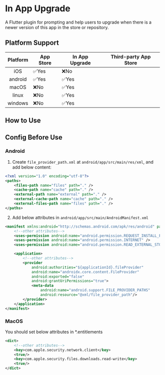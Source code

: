 # In App Upgrade

A Flutter plugin for prompting and help users to upgrade when there is a newer version of this app in the store or repository.

## Platform Support
|Platform|App Store|In App Upgrade|Third-party App Store|
|:---:|---|---|---|
|iOS|✅Yes|❌No||
|android|✅Yes|✅Yes||
|macOS|❌No|✅Yes||
|linux|❌No|✅Yes||
|windows|❌No|✅Yes||

## How to Use

## Config Before Use

### Android

1. Create `file_provider_path.xml` at `android/app/src/main/res/xml`, and add below content:
```xml
<?xml version="1.0" encoding="utf-8"?>
<paths>
    <files-path name="files" path="." />
    <cache-path name="cache" path="." />
    <external-path name="external" path="." />
    <external-cache-path name="cache" path="." />
    <external-files-path name="files" path="." />
</paths>
```
2. Add below attributes in `android/app/src/main/AndroidManifest.xml`
```xml
<manifest xmlns:android="http://schemas.android.com/apk/res/android" package="your.package">
    <!--other attributes-->
    <uses-permission android:name="android.permission.REQUEST_INSTALL_PACKAGES" />
    <uses-permission android:name="android.permission.INTERNET" />
    <uses-permission android:name="android.permission.READ_EXTERNAL_STORAGE" />

    <application>
        <!--other attributes-->
        <provider
            android:authorities="${applicationId}.fileProvider"
            android:name="androidx.core.content.FileProvider"
            android:exported="false"
            android:grantUriPermissions="true">
            <meta-data
                android:name="android.support.FILE_PROVIDER_PATHS"
                android:resource="@xml/file_provider_path"/>
        </provider>
    </application>
</manifest>
```

### MacOS

You should set below attributes in *.entitlements
```xml
<dict>
    <!--other attributes-->
    <key>com.apple.security.network.client</key>
    <true/>
    <key>com.apple.security.files.downloads.read-write</key>
    <true/>
</dict>
```